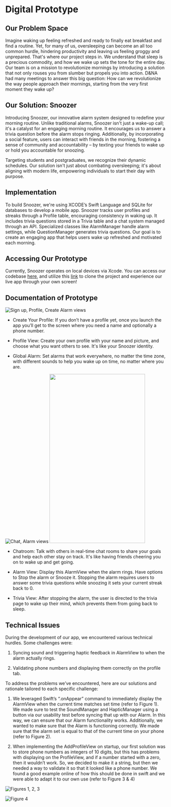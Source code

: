 # Digital Prototype
## Our Problem Space

Imagine waking up feeling refreshed and ready to finally eat breakfast and find a routine. Yet, for many of us, oversleeping can become an all too common hurdle, hindering productivity and leaving us feeling groggy and unprepared. That's where our project steps in. We understand that sleep is a precious commodity, and how we wake up sets the tone for the entire day. Our team is on a mission to revolutionize mornings by introducing a solution that not only rouses you from slumber but propels you into action. D&NA had many meetings to answer this big question: How can we revolutionize the way people approach their mornings, starting from the very first moment they wake up?


## Our Solution: Snoozer

Introducing Snoozer, our innovative alarm system designed to redefine your morning routine. Unlike traditional alarms, Snoozer isn't just a wake-up call; 
it's a catalyst for an engaging morning routine. It encourages us to answer a trivia question before the alarm stops ringing. Additionally, by incorporating a social feature, 
users can interact with friends in the morning, fostering a sense of community and accountability – by texting your friends to wake up or hold you accountable for snoozing.

Targeting students and postgraduates, we recognize their dynamic schedules. Our solution isn't just about combating oversleeping; it's about aligning with modern life, empowering individuals to start their day with purpose.

## Implementation

To build Snoozer, we're using XCODE’s Swift Language and SQLite for databases to develop a mobile app. Snoozer tracks user profiles and streaks through a Profile table, encouraging consistency in waking up. It includes trivia questions stored in a Trivia table and a chat system managed through an API. Specialized classes like AlarmManager handle alarm settings, while QuestionManager generates trivia questions. 
Our goal is to create an engaging app that helps users wake up refreshed and motivated each morning.

## Accessing Our Prototype

Currently, Snoozer operates on local devices via Xcode. You can access our codebase [here](https://github.com/UWSocialComputing/D-NA-code/tree/main/Snoozer), and utilize this [link](https://github.com/UWSocialComputing/D-NA-code/tree/main) to clone the project and experience our live app through your own screen!

## Documentation of Prototype
![Sign up, Profile, Create Alarm views](G7Pt1.png)
- Create Your Profile: If you don’t have a profile yet, once you launch the app you’ll get to the screen where you need a name and optionally a phone number.

- Profile View: Create your own profile with your name and picture, and choose what you want others to see. It's like your Snoozer identity.

- Global Alarm: Set alarms that work everywhere, no matter the time zone, with different sounds to help you wake up on time, no matter where you are.
  
![Chat, Alarm views](G7Pt2.png) <img src="trivia.jpg"  width="300" height="530">

- Chatroom: Talk with others in real-time chat rooms to share your goals and help each other stay on track. It's like having friends cheering you on to wake up and get going.

- Alarm View: Display this AlarmView when the alarm rings. Have options to Stop the alarm or Snooze it. Stopping the alarm requires users to answer some trivia questions while snoozing it sets your current streak back to 0.
  
- Trivia View: After stopping the alarm, the user is directed to the trivia page to wake up their mind, which prevents them from going back to sleep. 

## Technical Issues
During the development of our app, we encountered various technical hurdles. Some challenges were:

1. Syncing sound and triggering haptic feedback in AlarmView to when the alarm actually rings.

2. Validating phone numbers and displaying them correctly on the profile tab.

To address the problems we’ve encountered, here are our solutions and rationale tailored to each specific challenge:

1. We leveraged Swift’s “.onAppear” command to immediately display the AlarmView when the current time matches set time (refer to Figure 1).
We made sure to test the SoundManager and HapticManager using a button via our usability test before syncing that up with our Alarm.
In this way, we can ensure that our Alarm functionality works. Additionally, we wanted to make sure that the Alarm is functioning correctly.
We made sure that the alarm set is equal to that of the current time on your phone (refer to Figure 2).

2. When implementing the AddProfileView on startup, our first solution was to store phone numbers as integers of 10 digits, but this has problems with displaying on the ProfileView, and if a number started with a zero, then it wouldn’t work. So, we decided to make it a string, but then we needed a way to validate it so that it looked like a phone number. We found a good example online of how this should be done in swift and we were able to adapt it to our own use (refer to Figure 3 & 4)

![Figures 1, 2, 3](G7Figures.png)

![Figure 4](G7Figure4.png)
